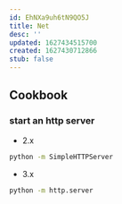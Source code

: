 ```yaml
---
id: EhNXa9uh6tN9QO5J
title: Net
desc: ''
updated: 1627434515700
created: 1627430712866
stub: false
---
```


## Cookbook

### start an http server

- 2.x
```sh
python -m SimpleHTTPServer
```

- 3.x
```sh
python -m http.server
```

